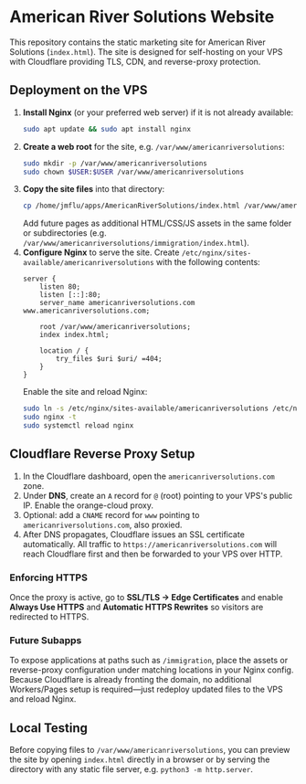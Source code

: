 # American River Solutions Website

This repository contains the static marketing site for American River Solutions (`index.html`). The site is designed for self-hosting on your VPS with Cloudflare providing TLS, CDN, and reverse-proxy protection.

## Deployment on the VPS

1. **Install Nginx** (or your preferred web server) if it is not already available:
   ```bash
   sudo apt update && sudo apt install nginx
   ```
2. **Create a web root** for the site, e.g. `/var/www/americanriversolutions`:
   ```bash
   sudo mkdir -p /var/www/americanriversolutions
   sudo chown $USER:$USER /var/www/americanriversolutions
   ```
3. **Copy the site files** into that directory:
   ```bash
   cp /home/jmflu/apps/AmericanRiverSolutions/index.html /var/www/americanriversolutions/
   ```
   Add future pages as additional HTML/CSS/JS assets in the same folder or subdirectories (e.g. `/var/www/americanriversolutions/immigration/index.html`).
4. **Configure Nginx** to serve the site. Create `/etc/nginx/sites-available/americanriversolutions` with the following contents:
   ```nginx
   server {
       listen 80;
       listen [::]:80;
       server_name americanriversolutions.com www.americanriversolutions.com;

       root /var/www/americanriversolutions;
       index index.html;

       location / {
           try_files $uri $uri/ =404;
       }
   }
   ```
   Enable the site and reload Nginx:
   ```bash
   sudo ln -s /etc/nginx/sites-available/americanriversolutions /etc/nginx/sites-enabled/
   sudo nginx -t
   sudo systemctl reload nginx
   ```

## Cloudflare Reverse Proxy Setup

1. In the Cloudflare dashboard, open the `americanriversolutions.com` zone.
2. Under **DNS**, create an `A` record for `@` (root) pointing to your VPS's public IP. Enable the orange-cloud proxy.
3. Optional: add a `CNAME` record for `www` pointing to `americanriversolutions.com`, also proxied.
4. After DNS propagates, Cloudflare issues an SSL certificate automatically. All traffic to `https://americanriversolutions.com` will reach Cloudflare first and then be forwarded to your VPS over HTTP.

### Enforcing HTTPS

Once the proxy is active, go to **SSL/TLS → Edge Certificates** and enable **Always Use HTTPS** and **Automatic HTTPS Rewrites** so visitors are redirected to HTTPS.

### Future Subapps

To expose applications at paths such as `/immigration`, place the assets or reverse-proxy configuration under matching locations in your Nginx config. Because Cloudflare is already fronting the domain, no additional Workers/Pages setup is required—just redeploy updated files to the VPS and reload Nginx.

## Local Testing

Before copying files to `/var/www/americanriversolutions`, you can preview the site by opening `index.html` directly in a browser or by serving the directory with any static file server, e.g. `python3 -m http.server`.
